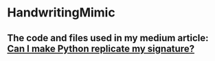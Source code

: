 # HandwritingMimic

## The code and files used in my medium article: <a href="https://rvs.medium.com/can-i-make-python-replicate-my-signature-65241e719eb1"> Can I make Python replicate my signature? </a>
